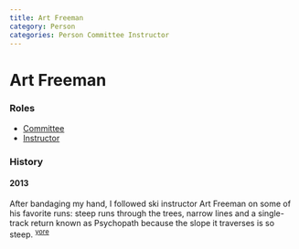 ```yaml
---
title: Art Freeman
category: Person
categories: Person Committee Instructor
---
```

# Art Freeman
### Roles

- [Committee](Committee)
- [Instructor](Instructor)

### History

#### 2013

After bandaging my hand, I followed ski instructor Art Freeman on some of his favorite runs: steep runs through the trees, narrow lines and a single-track return known as Psychopath because the slope it traverses is so steep. <sup>[yore][]</sup>


[yore]: https://www.theolympian.com/outdoors/article25316305.html
